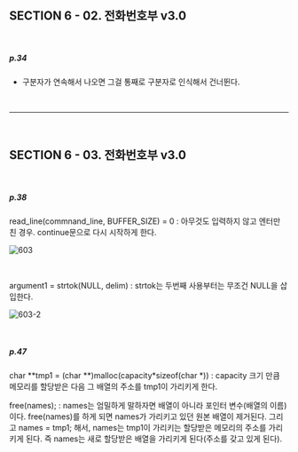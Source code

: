 ## SECTION 6 - 02. 전화번호부 v3.0

<Br>

##### p.34

- 구분자가 연속해서 나오면 그걸 통째로 구분자로 인식해서 건너뛴다.

<Br>

---

<Br>

## SECTION 6 - 03. 전화번호부 v3.0

<Br>

##### p.38

read_line(commnand_line, BUFFER_SIZE) = 0
: 아무것도 입력하지 않고 엔터만 친 경우. continue문으로 다시 시작하게 한다.

![603](https://user-images.githubusercontent.com/75867748/108078936-966a4000-70b1-11eb-9b50-0a5eb7a05bb1.png)

<br>

argument1 = strtok(NULL, delim)
: strtok는 두번째 사용부터는 무조건 NULL을 삽입한다.

![603-2](https://user-images.githubusercontent.com/75867748/108080248-ff05ec80-70b2-11eb-9886-ec35966f2647.png)

<BR>

##### p.47

char **tmp1 = (char **)malloc(capacity*sizeof(char *))
: capacity 크기 만큼 메모리를 할당받은 다음 그 배열의 주소를 tmp1이 가리키게 한다.

free(names);
: names는 엄밀하게 말하자면 배열이 아니라 포인터 변수(배열의 이름)이다. free(names)를 하게 되면 names가 가리키고 있던 원본 배열이 제거된다. 그리고 names = tmp1; 해서, names는 tmp1이 가리키는 할당받은 메모리의 주소를 가리키게 된다. 즉 names는 새로 할당받은 배열을 가리키게 된다(주소를 갖고 있게 된다).
